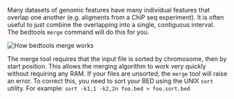<script>
import Image from "components/Image.svelte";
</script>

Many datasets of genomic features have many individual features that overlap one another (e.g. aligments from a ChiP seq experiment). It is often useful to just combine the overlapping into a single, contiguous interval. The bedtools `merge` command will do this for you.

<Image alt="How bedtools merge works" src="https://bedtools.readthedocs.io/en/latest/_images/merge-glyph.png" />

The merge tool requires that the input file is sorted by chromosome, then by start position. This allows the merging algorithm to work very quickly without requiring any RAM. If your files are unsorted, the `merge` tool will raise an error. To correct this, you need to sort your BED using the UNIX `sort` utility. For example: `sort -k1,1 -k2,2n foo.bed > foo.sort.bed`
